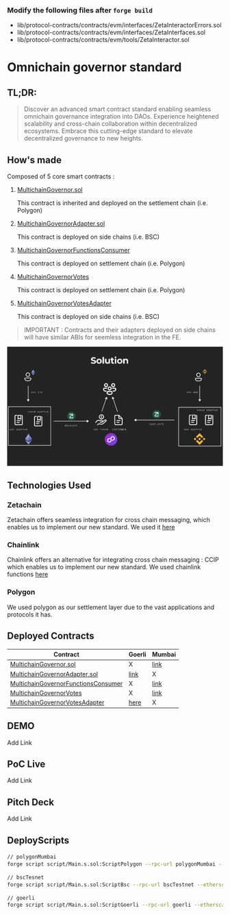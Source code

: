 ### Modify the following files after `forge build`
 - lib/protocol-contracts/contracts/evm/interfaces/ZetaInteractorErrors.sol
 - lib/protocol-contracts/contracts/evm/interfaces/ZetaInterfaces.sol
 - lib/protocol-contracts/contracts/evm/tools/ZetaInteractor.sol

# **Omnichain governor standard**

## TL;DR:
>Discover an advanced smart contract standard enabling seamless omnichain governance integration into DAOs. Experience heightened scalability and cross-chain collaboration within decentralized ecosystems. Embrace this cutting-edge standard to elevate decentralized governance to new heights.

## How's made

Composed of 5 core smart contracts :

1. [MultichainGovernor.sol](src/core/MultichainGovernor.sol)

    This contract is inherited and deployed on the settlement chain (i.e. Polygon)

2. [MultichainGovernorAdapter.sol](src/core/MultichainGovernorAdapter.sol)

    This contract is deployed on side chains (i.e. BSC)
3. [MultichainGovernorFunctionsConsumer](src/core/MultichainGovernorFunctionsConsumer.sol)

    This contract is deployed on settlement chain (i.e. Polygon)
4. [MultichainGovernorVotes](src/core/MultichainGovernorVotes.sol)

    This contract is deployed on settlement chain (i.e. Polygon)

5. [MultichainGovernorVotesAdapter](src/core/MultichainGovernorVotesAdapter.sol)

    This contract is deployed on side chains (i.e. BSC)

> IMPORTANT : Contracts and their adapters deployed on side chains will have similar ABIs for seemless integration in the FE.

![alt text](imgs/infra.png)


## Technologies Used

### Zetachain

Zetachain offers seamless integration for cross chain messaging, which enables us to implement our new standard. We used it [here](https://github.com/jrcarlos2000/Omnichain-governor-standard/blob/62acfdef1630a337fe382cc937857bc513b1d73f/src/core/MultichainGovernorAdapter.sol#L84)

### Chainlink

Chainlink offers an alternative for integrating cross chain messaging : CCIP which enables us to implement our new standard. We used chainlink functions [here](https://github.com/jrcarlos2000/Omnichain-governor-standard/blob/62acfdef1630a337fe382cc937857bc513b1d73f/src/core/MultichainGovernorFunctionsConsumer.sol#L39)
### Polygon

We used polygon as our settlement layer due to the vast applications and protocols it has.

## **Deployed Contracts**

Contract | Goerli | Mumbai
--- | --- | --- 
[MultichainGovernor.sol](src/core/MultichainGovernor.sol) | X | [link](https://mumbai.polygonscan.com/address/0xb84BAc17afc8B074dbC83C7920982E41Bf11478B)
[MultichainGovernorAdapter.sol](src/core/MultichainGovernorAdapter.sol) | [link](https://goerli.etherscan.io/address/0x15a16c761DAc6880cbC25Fdc4fd4e8773C357727) | X
[MultichainGovernorFunctionsConsumer](src/core/MultichainGovernorFunctionsConsumer.sol) | X | [link](https://mumbai.polygonscan.com/address/0xde6cc3ba502c43f9e5a7606a649d0e268c544bec)
[MultichainGovernorVotes](src/core/MultichainGovernorVotes.sol) | X | [link](https://mumbai.polygonscan.com/address/0xAb1cE3C12a85B7FA613DE482bfD3a731E7B8C28e)
[MultichainGovernorVotesAdapter](src/core/MultichainGovernorVotesAdapter.sol) | [here](https://goerli.etherscan.io/address/0x66A70844A816066530eeC13B5C17C82d8df991D7) | X

## **DEMO**

Add Link
## **PoC Live**

Add Link

## **Pitch Deck**

Add Link
## **DeployScripts**
```bash
// polygonMumbai
forge script script/Main.s.sol:ScriptPolygon --rpc-url polygonMumbai --etherscan-api-key NDZZQB529Q8HQAUXZEARWCHGZBRGDMSEYC --verifier-url https://api-testnet.polygonscan.com/api --broadcast --verify --legacy
```

```bash
// bscTesnet 
forge script script/Main.s.sol:ScriptBsc --rpc-url bscTestnet --etherscan-api-key IG2WK5KH5CFH1DRYU42MXHHCCCJDWX65RD --verifier-url https://api-testnet.bscscan.com/api --broadcast --verify --legacy
```

```bash
// goerli
forge script script/Main.s.sol:ScriptGoerli --rpc-url goerli --etherscan-api-key Y6H9S7521BGREFMGSETVA72F1HT74FE3M5 --verifier-url https://api-goerli.etherscan.io/api --broadcast --verify --legacy
```